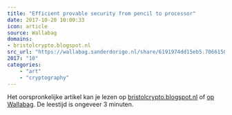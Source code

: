 ```yaml
---
title: "Efficient provable security from pencil to processor"
date: 2017-10-20 10:00:33
icon: article
source: Wallabag
domains:
- bristolcrypto.blogspot.nl
src_url: "https://wallabag.sanderdorigo.nl/share/6191974dd15eb5.70661504"
2017: "10"
categories:
    - "art"
    - "cryptography"
---
```

Het oorspronkelijke artikel kan je lezen op [bristolcrypto.blogspot.nl](https://bristolcrypto.blogspot.nl/2014/01/efficient-provable-security-from-pencil.html) of [op Wallabag](https://wallabag.sanderdorigo.nl/share/6191974dd15eb5.70661504). De leestijd is ongeveer 3 minuten.